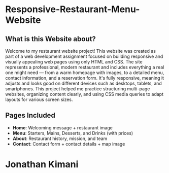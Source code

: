 # Responsive-Restaurant-Menu-Website
## What is this Website about?
Welcome to my restaurant website project! This website was created as part of a web development assignment focused on building responsive and visually appealing web pages using only HTML and CSS. The site represents a professional, modern restaurant and includes everything a real one might need — from a warm homepage with images, to a detailed menu, contact information, and a reservation form. It's fully responsive, meaning it adjusts and looks good on different devices such as desktops, tablets, and smartphones. This project helped me practice structuring multi-page websites, organizing content clearly, and using CSS media queries to adapt layouts for various screen sizes.

## Pages Included
- **Home**: Welcoming message + restaurant image
- **Menu**: Starters, Mains, Desserts, and Drinks (with prices)
- **About**: Restaurant history, mission, and team
- **Contact**: Contact form + contact details + map image

# Jonathan Kimani
